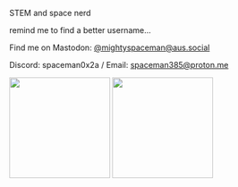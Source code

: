 STEM and space nerd

remind me to find a better username...

Find me on Mastodon: [@mightyspaceman@aus.social](https://aus.social/deck/@mightyspaceman)

Discord: spaceman0x2a / Email: spaceman385@proton.me

<html>
<p>
 <img height="180em" src="https://github-readme-stats.vercel.app/api?username=MightySpaceman&theme=radical&show_icons=true&hide_rank=true" />
 <img height="180em" src="https://github-readme-stats.vercel.app/api/top-langs/?username=MightySpaceman&theme=radical&layout=compact" />
</p>
</html>
